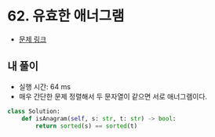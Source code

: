 # 62. 유효한 애너그램

- [문제 링크](https://leetcode.com/problems/valid-anagram/)

## 내 풀이

- 실행 시간: 64 ms
- 매우 간단한 문제 정렬해서 두 문자열이 같으면 서로 애너그램이다.

```python
class Solution:
    def isAnagram(self, s: str, t: str) -> bool:
        return sorted(s) == sorted(t)
```